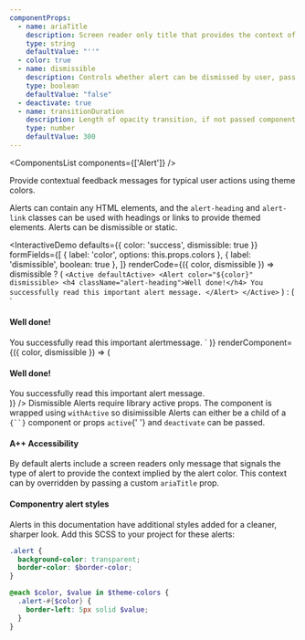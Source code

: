 ```yaml
---
componentProps:
  - name: ariaTitle
    description: Screen reader only title that provides the context of the alert. By default the type of alert is included.
    type: string
    defaultValue: "''"
  - color: true
  - name: dismissible
    description: Controls whether alert can be dismissed by user, pass <code>false</code> to prevent dismissal of an alert.
    type: boolean
    defaultValue: "false"
  - deactivate: true
  - name: transitionDuration
    description: Length of opacity transition, if not passed component will default to 300ms or <code>THEME</code> value if set using <code>ThemeProvider</code>.
    type: number
    defaultValue: 300
---
```

<ComponentsList components={['Alert']} />

Provide contextual feedback messages for typical user actions using theme
colors.

Alerts can contain any HTML elements, and the `alert-heading` and `alert-link`
classes can be used with headings or links to provide themed elements. Alerts
can be dismissible or static.

<InteractiveDemo
  defaults={{ color: 'success', dismissible: true }}
  formFields={[
    { label: 'color', options: this.props.colors },
    { label: 'dismissible', boolean: true },
  ]}
  renderCode={({ color, dismissible }) => dismissible ? (
    `<Active defaultActive>
  <Alert color="${color}" dismissible>
    <h4 className="alert-heading">Well done!</h4>
    You successfully read this important alert message.
  </Alert>
</Active>`
  ) : (
    `<Alert color="${color}">
  <h4 className="alert-heading">Well done!</h4>
  You successfully read this important alertmessage.
</Alert>`
  )}
  renderComponent={({ color, dismissible }) => (
    <div className="w-100">
      <Active defaultActive>
        <Alert color={color} dismissible={dismissible}>
          <h4 className="alert-heading">Well done!</h4>
          You successfully read this important alert message.
        </Alert>
      </Active>
    </div>
  )}
/>

<Alert color="info">
  Dismissible Alerts require library active props. The component is wrapped
  using <code>withActive</code> so disimissible Alerts can either be a child
  of a <code>{`<State />`}</code> component or props <code>active</code>{' '}
  and <code>deactivate</code> can be passed.
</Alert>

#### <Icon id="stars" /> A++ Accessibility

By default alerts include a screen readers only message that signals the type of
alert to provide the context implied by the alert color. This context can by
overridden by passing a custom `ariaTitle` prop.

#### Componentry alert styles

Alerts in this documentation have additional styles added for a cleaner, sharper
look. Add this SCSS to your project for these alerts:

```scss
.alert {
  background-color: transparent;
  border-color: $border-color;
}

@each $color, $value in $theme-colors {
  .alert-#{$color} {
    border-left: 5px solid $value;
  }
}
```

<PropsTabs componentProps={componentProps} themeColors />
